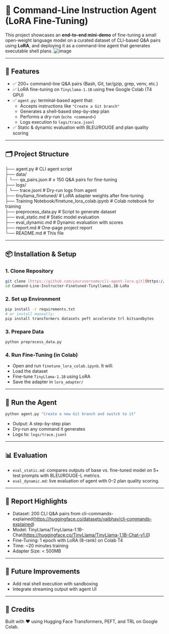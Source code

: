 # 🧠 Command-Line Instruction Agent (LoRA Fine-Tuning)

This project showcases an **end-to-end mini-demo** of fine-tuning a small open-weight language model on a curated dataset of CLI-based Q&A pairs using **LoRA**, and deploying it as a command-line agent that generates executable shell plans.
![image](https://github.com/user-attachments/assets/2d9e4d86-3f69-4cdf-8725-3f42abfc5145)

---

## 🚀 Features

- ✅ 200+ command-line Q&A pairs (Bash, Git, tar/gzip, grep, venv, etc.)
- ✅ LoRA fine-tuning on `TinyLlama-1.1B` using free Google Colab (T4 GPU)
- ✅ `agent.py`: terminal-based agent that:
  - Accepts instructions like `"Create a Git branch"`
  - Generates a shell-based step-by-step plan
  - Performs a dry-run (`echo <command>`)
  - Logs execution to `logs/trace.jsonl`
- ✅ Static & dynamic evaluation with BLEU/ROUGE and plan quality scoring

---

## 🗂️ Project Structure

├── agent.py # CLI agent script<br>
├── data/<br>
│ └── qa_pairs.json # ≥ 150 Q&A pairs for fine-tuning<br>
├── logs/<br>
│ └── trace.jsonl # Dry-run logs from agent<br>
├── tinyllama_finetuned/ # LoRA adapter weights after fine-tuning<br>
├── Training Notebook/finetune_lora_colab.ipynb # Colab notebook for training<br>
├── preprocess_data.py # Script to generate dataset<br> 
├── eval_static.md # Static model evaluation<br>
├── eval_dynamic.md # Dynamic evaluation with scores<br>
├── report.md # One-page project report<br>
└── README.md # This file<br>

---

## 📦 Installation & Setup

### 1. Clone Repository

```bash
git clone [https://github.com/yourusername/cli-agent-lora.git](https://github.com/WerewolfHunters/Command-Line-Instructer-Finetuned-Tinyllama1.1B-LoRa.git)
cd Command-Line-Instructer-Finetuned-Tinyllama1.1B-LoRa
```

### 2. Set up Environment

```bash
pip install -r requirements.txt
# or install manually:
pip install transformers datasets peft accelerate trl bitsandbytes
```

### 3. Prepare Data

```bash
python preprocess_data.py
```

### 4. Run Fine-Tuning (in Colab)
 - Open and run `finetune_lora_colab.ipynb`. It will:
 - Load the dataset
 - Fine-tune `TinyLlama-1.1B` using LoRA
 - Save the adapter in `lora_adapter/`

---

## 🧪 Run the Agent

```bash
python agent.py "Create a new Git branch and switch to it"
```
 - Output: A step-by-step plan
 - Dry-run any command it generates
 - Logs to: `logs/trace.jsonl`

---

## 📊 Evaluation
 - `eval_static.md`: compares outputs of base vs. fine-tuned model on 5+ test prompts with BLEU/ROUGE-L metrics.
 - `eval_dynamic.md`: live evaluation of agent with 0–2 plan quality scoring.

---

## 📄 Report Highlights
 - Dataset: 200 CLI Q&A pairs from cli-commands-explained(https://huggingface.co/datasets/vaibhav/cli-commands-explained)
 - Model: TinyLlama/TinyLlama-1.1B-Chat(https://huggingface.co/TinyLlama/TinyLlama-1.1B-Chat-v1.0)
 - Fine-Tuning: 1 epoch with LoRA (8-rank) on Colab T4
 - Time: ~20 minutes training
 - Adapter Size: < 500MB

---

## 📌 Future Improvements
 - Add real shell execution with sandboxing
 - Integrate streaming output with agent UI

---

## 🙌 Credits
Built with ❤️ using Hugging Face Transformers, PEFT, and TRL on Google Colab.
